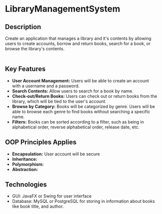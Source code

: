 # **LibraryManagementSystem**
## Description
Create an application that manages a library and it's contents by allowing users to create accounts, borrow and return books, search for a book, or browse the library's contents. <br><br>

## Key Features
* **User Account Management:** Users will be able to create an account with a username and a password.
* **Search Contents:** Allow users to search for a book by name.
* **Check-out/Return Books:** Users can check out or return books from the library, which will be tied to the user's account.
* **Browse by Category:** Books will be categorized by genre. Users will be able to browse each genre to find books without searching a specific name.
* **Filters:** Books can be sorted according to a filter, such as being in alphabetical order, reverse alphabetical order, release date, etc.

## OOP Principles Applies
* **Encapsulation:** User account will be secure
* **Inheritance:** 
* **Polymorphism:** 
* **Abstraction:**

## Technologies
* GUI: JavaFX or Swing for user interface
* Database:  MySQL or PostgreSQL for storing in information about books like book title, and author.
